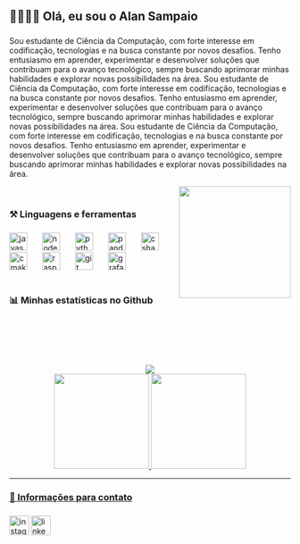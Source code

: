 <h2 align="left">🧑🏻‍💻👋  Olá, eu sou o Alan Sampaio</h2>

###
<div>
  <p align="left">Sou estudante de Ciência da Computação, com forte interesse em codificação, tecnologias e na busca constante por novos desafios. Tenho entusiasmo em aprender, experimentar e desenvolver soluções que contribuam para o avanço tecnológico, sempre buscando aprimorar minhas habilidades e explorar novas possibilidades na área. Sou estudante de Ciência da Computação, com forte interesse em codificação, tecnologias e na busca constante por novos desafios. Tenho entusiasmo em aprender, experimentar e desenvolver soluções que contribuam para o avanço tecnológico, sempre buscando aprimorar minhas habilidades e explorar novas possibilidades na área. Sou estudante de Ciência da Computação, com forte interesse em codificação, tecnologias e na busca constante por novos desafios. Tenho entusiasmo em aprender, experimentar e desenvolver soluções que contribuam para o avanço tecnológico, sempre buscando aprimorar minhas habilidades e explorar novas possibilidades na área.</p>
  <img align="right" height="200" src="https://i.pinimg.com/originals/f4/6c/ac/f46caceaa923268d9f1590d53a34b153.gif" />
</div>
<br>
<h3 align="left">⚒️ Linguagens e ferramentas</h3>

###

<div align="left">
  <img src="https://cdn.jsdelivr.net/gh/devicons/devicon/icons/javascript/javascript-original.svg" height="32" alt="javascript logo"  />
  <img width="19" />
  <img src="https://cdn.jsdelivr.net/gh/devicons/devicon/icons/nodejs/nodejs-original.svg" height="32" alt="nodejs logo"  />
  <img width="19" />
  <img src="https://cdn.jsdelivr.net/gh/devicons/devicon/icons/python/python-original.svg" height="32" alt="python logo"  />
  <img width="19" />
  <img src="https://cdn.jsdelivr.net/gh/devicons/devicon/icons/pandas/pandas-original.svg" height="32" alt="pandas logo"  />
  <img width="19" />
  <img src="https://cdn.jsdelivr.net/gh/devicons/devicon/icons/csharp/csharp-original.svg" height="32" alt="csharp logo"  />
  <img width="19" />
  <img src="https://cdn.jsdelivr.net/gh/devicons/devicon/icons/cmake/cmake-original.svg" height="32" alt="cmake logo"  />
  <img width="19" />
  <img src="https://cdn.jsdelivr.net/gh/devicons/devicon/icons/raspberrypi/raspberrypi-original.svg" height="32" alt="raspberrypi logo"  />
  <img width="19" />
  <img src="https://cdn.jsdelivr.net/gh/devicons/devicon/icons/git/git-original.svg" height="32" alt="git logo"  />
  <img width="19" />
  <img src="https://cdn.jsdelivr.net/gh/devicons/devicon/icons/grafana/grafana-original.svg" height="32" alt="grafana logo"  />
</div>
<br>


<h3 align="left">📊 Minhas estatísticas no Github</h3>

###

<div align="center" style="margin-top:100px" >
  <img src="https://visitor-badge.laobi.icu/badge?page_id=s4mpa10.s4mpa10&"/>
</div>

<div align="center">
  <a href="https://github.com/s4mpa10">
  <img height="170em" src="https://github-readme-stats.vercel.app/api?username=s4mpa10&show_icons=true&theme=github_dark&include_all_commits=true&count_private=true"/>
  <img height="170em" src="https://github-readme-stats.vercel.app/api/top-langs/?username=s4mpa10&layout=compact&lagns_count=16&card_width=375&theme=github_dark"/>
</div>

<hr>

<h3 align="left">📲 Informações para contato</h3>

###

<div align="left">
  <a href="https://www.instagram.com/alansampaio.dev"><img src="https://img.shields.io/static/v1?message=Instagram&logo=instagram&label=&color=E4405F&logoColor=white&labelColor=&style=for-the-badge" height="35" alt="instagram logo"/></a>
  <!-- <img src="https://img.shields.io/static/v1?message=Gmail&logo=gmail&label=&color=D14836&logoColor=white&labelColor=&style=for-the-badge" height="35" alt="gmail logo"  /> -->
  <a href="https://www.linkedin.com/in/alan-sampaio-3a543a276/"><img src="https://img.shields.io/static/v1?message=LinkedIn&logo=linkedin&label=&color=0077B5&logoColor=white&labelColor=&style=for-the-badge" height="35" alt="linkedin logo"  /></a>
  <!-- <img align="right" height="200" src="https://i.pinimg.com/originals/f4/6c/ac/f46caceaa923268d9f1590d53a34b153.gif" /> -->
</div>

###


<!-- <br clear="both">

<picture>
  <source media="(prefers-color-scheme: dark)" srcset="https://raw.githubusercontent.com/s4mpa10/s4mpa10/output/pacman-contribution-graph-dark.svg">
  <source media="(prefers-color-scheme: light)" srcset="https://raw.githubusercontent.com/s4mpa10/s4mpa10/output/pacman-contribution-graph.svg">
  <img alt="pacman contribution graph" src="https://raw.githubusercontent.com/s4mpa10/s4mpa10/output/pacman-contribution-graph.svg">
</picture> -->
